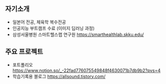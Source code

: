 ## 자기소개
* 일본어 전공, 체육학 복수전공
* 인공지능 부트캠프 수료 (이미지 딥러닝 과정)
* 삼성서울병원 스마트헬스랩 연구원 https://smarthealthlab.skku.edu/

## 주요 프로젝트
* 포트폴리오 https://www.notion.so/_-22fad776075549848f4630071b7db9b2?pvs=4
* 학습기록용 블로그 https://allsound.tistory.com/

